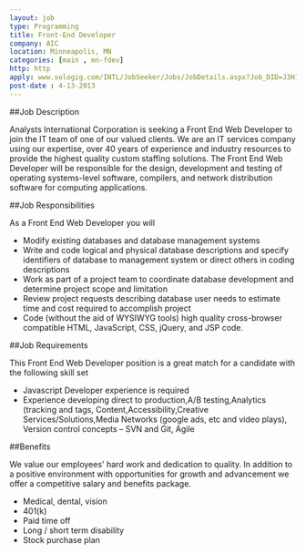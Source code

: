 ```yaml
---
layout: job
type: Programming
title: Front-End Developer
company: AIC
location: Minneapolis, MN
categories: [main , mn-fdev]
http: http
apply: www.sologig.com/INTL/JobSeeker/Jobs/JobDetails.aspx?Job_DID=J3H1KT78CBJQCY4SBZW
post-date : 4-13-2013
---
```


##Job Description

Analysts International Corporation is seeking a Front End Web Developer to join the IT team of one of our valued clients. We are an IT services company using our expertise, over 40 years of experience and industry resources to provide the highest quality custom staffing solutions.  The Front End Web Developer will be responsible for the design, development and testing of operating systems-level software, compilers, and network distribution software for computing applications.

##Job Responsibilities

As a Front End Web Developer you will

* Modify existing databases and database management systems
* Write and code logical and physical database descriptions and specify identifiers of database to management system or direct others in coding descriptions
* Work as part of a project team to coordinate database development and determine project scope and limitation
* Review project requests describing database user needs to estimate time and cost required to accomplish project
* Code (without the aid of WYSIWYG tools) high quality cross-browser compatible HTML, JavaScript, CSS, jQuery, and JSP code.

##Job Requirements

This Front End Web Developer position is a great match for a candidate with the following skill set

* Javascript Developer experience is required
* Experience developing direct to production,A/B testing,Analytics (tracking and tags, Content,Accessibility,Creative Services/Solutions,Media Networks (google ads, etc and video plays), Version control concepts – SVN and Git, Agile

##Benefits

We value our employees' hard work and dedication to quality. In addition to a positive environment with opportunities for growth and advancement we offer a competitive salary and benefits package.

* Medical, dental, vision
* 401(k)
* Paid time off
* Long / short term disability
* Stock purchase plan